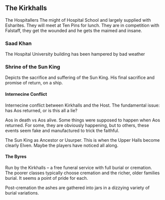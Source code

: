 ## The Kirkhalls

The Hospitallers 
The might of Hospital School and largely supplied with Esharites. They will meet at Ten Pins for lunch. They are in competition with Falstaff, they get the wounded and he gets the maimed and insane.

### Saad Khan
The Hospital University building has been hampered by bad weather


### Shrine of the Sun King
Depicts the sacrifice and suffering of the Sun King. His final sacrifice and promise of return, on a ship.


#### Internecine Conflict
Internecine conflict between Kirkhalls and the Host.
The fundamental issue: has Aos returned, or is this all a lie?

Aos in death vs Aos alive. Some things were supposed to happen when Aos returned. For some, they are obviously happening, but to others, these events seem fake and manufactured to trick the faithful.

The Sun King as Ancestor or Usurper. This is when the Upper Halls become clearly Elven. Maybe the players have noticed all along.

#### The Byres
Run by the Kirkhalls – a free funeral service with full burial or cremation. The poorer classes typically choose cremation and the richer, older families burial. It seems a point of pride for each.

Post-cremation the ashes are gathered into jars in a dizzying variety of burial variations.
